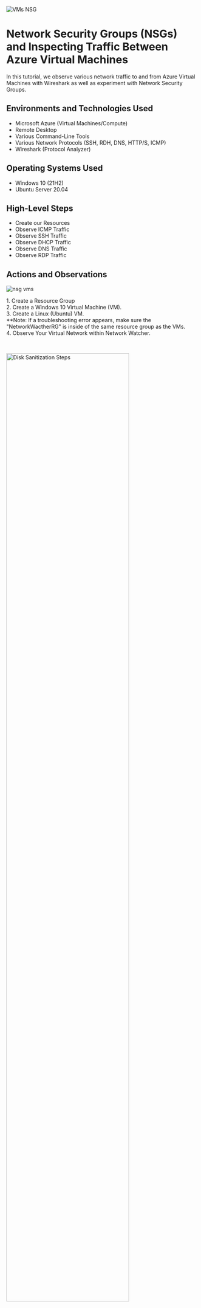 ![VMs NSG](https://user-images.githubusercontent.com/59034949/210693949-4308af3f-306f-467f-9444-6cb044de2357.jpg)


<h1>Network Security Groups (NSGs) and Inspecting Traffic Between Azure Virtual Machines</h1>
In this tutorial, we observe various network traffic to and from Azure Virtual Machines with Wireshark as well as experiment with Network Security Groups. <br />


<h2>Environments and Technologies Used</h2>

- Microsoft Azure (Virtual Machines/Compute)
- Remote Desktop
- Various Command-Line Tools
- Various Network Protocols (SSH, RDH, DNS, HTTP/S, ICMP)
- Wireshark (Protocol Analyzer)

<h2>Operating Systems Used </h2>

- Windows 10 (21H2)
- Ubuntu Server 20.04

<h2>High-Level Steps</h2>

- Create our Resources
- Observe ICMP Traffic
- Observe SSH Traffic
- Observe DHCP Traffic
- Observe DNS Traffic
- Observe RDP Traffic

<h2>Actions and Observations</h2>

![nsg vms](https://user-images.githubusercontent.com/59034949/211152518-58571969-a6fd-4514-81bc-e5e855694202.png)

<p>
1. Create a Resource Group
<br>
2. Create a Windows 10 Virtual Machine (VM).
<br>
3. Create a Linux (Ubuntu) VM.
<br>
**Note: If a troubleshooting error appears, make sure the "NetworkWactherRG" is inside of the same resource group as the VMs.<br>
4. Observe Your Virtual Network within Network Watcher.

</p>
<br />

<p>
<img src="https://i.imgur.com/DJmEXEB.png" height="80%" width="80%" alt="Disk Sanitization Steps"/>
</p>
<p>
5. Use Remote Desktop to connect to your Windows 10 Virtual Machine.
<br>
6. Within your Windows 10 Virtual Machine, Install Wireshark.
<br>
7. Open Wireshark and filter for ICMP traffic only.
<br>
8. Retrieve the private IP address of the Ubuntu VM and attempt to ping it from within the Windows 10 VM.
<br>
9. From The Windows 10 VM, open command line or PowerShell and attempt to ping a public website (such as www.google.com) and observe the traffic in WireShark.
<br>
10. Initiate a perpetual/non-stop ping from your Windows 10 VM to your Ubuntu VM.

</p>
<br />

<p>
<img src="https://i.imgur.com/DJmEXEB.png" height="80%" width="80%" alt="Disk Sanitization Steps"/>
</p>
<p>
11. In Wireshark, filter for SSH traffic only. From your Windows 10 VM, “SSH into” your Ubuntu Virtual Machine (via its private IP address). Type commands (ls, pwd, etc) into the linux SSH connection and observe SSH traffic spam in WireShark. Exit the SSH connection by typing ‘exit’ and pressing [Enter].
<br>
12. Back in Wireshark, filter for DHCP, DNS, and RDP traffic only (indivually). Observe each protocol’s traffic appearing in WireShark.

</p>
<br />
